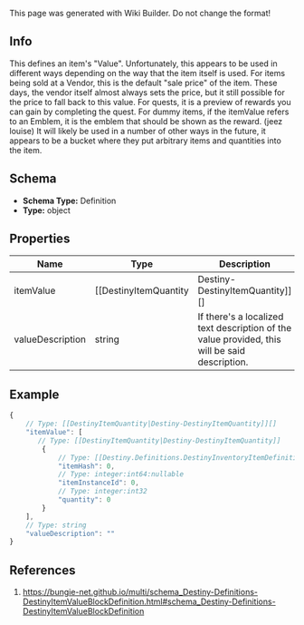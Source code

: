<span class="wiki-builder">This page was generated with Wiki Builder. Do not change the format!</span>

## Info
This defines an item's &quot;Value&quot;. Unfortunately, this appears to be used in different ways depending on the way that the item itself is used. For items being sold at a Vendor, this is the default &quot;sale price&quot; of the item. These days, the vendor itself almost always sets the price, but it still possible for the price to fall back to this value. For quests, it is a preview of rewards you can gain by completing the quest. For dummy items, if the itemValue refers to an Emblem, it is the emblem that should be shown as the reward. (jeez louise) It will likely be used in a number of other ways in the future, it appears to be a bucket where they put arbitrary items and quantities into the item.

## Schema
* **Schema Type:** Definition
* **Type:** object

## Properties
Name | Type | Description
---- | ---- | -----------
itemValue | [[DestinyItemQuantity|Destiny-DestinyItemQuantity]][] | References to the items that make up this item's &quot;value&quot;, and the quantity.
valueDescription | string | If there's a localized text description of the value provided, this will be said description.

## Example
```javascript
{
    // Type: [[DestinyItemQuantity|Destiny-DestinyItemQuantity]][]
    "itemValue": [
       // Type: [[DestinyItemQuantity|Destiny-DestinyItemQuantity]]
        {
            // Type: [[Destiny.Definitions.DestinyInventoryItemDefinition|Destiny-Definitions-DestinyInventoryItemDefinition]]:integer:uint32
            "itemHash": 0,
            // Type: integer:int64:nullable
            "itemInstanceId": 0,
            // Type: integer:int32
            "quantity": 0
        }
    ],
    // Type: string
    "valueDescription": ""
}

```

## References
1. https://bungie-net.github.io/multi/schema_Destiny-Definitions-DestinyItemValueBlockDefinition.html#schema_Destiny-Definitions-DestinyItemValueBlockDefinition
